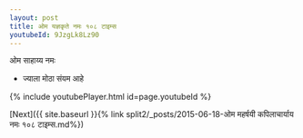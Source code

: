 ```yaml
---
layout: post
title: ओम यज्ञकृते नमः १०८ टाइम्स
youtubeId: 9JzgLk8Lz90
---
```

 
 
 ओम साहाय्य नमः  
 
 -  ज्याला मोठा संयम आहे 
 
  
 
  
 
 
 
 
 
 


{% include youtubePlayer.html id=page.youtubeId %}
 
[Next]({{ site.baseurl }}{% link  split2/_posts/2015-06-18-ओम महर्षयी कपिलाचार्याय नमः १०८ टाइम्स.md%})
 
